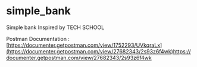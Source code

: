 # simple_bank
Simple bank Inspired by TECH SCHOOL


Postman Documentation : [https://documenter.getpostman.com/view/1752293/UVkqraLx](https://documenter.getpostman.com/view/27682343/2s93z6f4wk)https://documenter.getpostman.com/view/27682343/2s93z6f4wk
